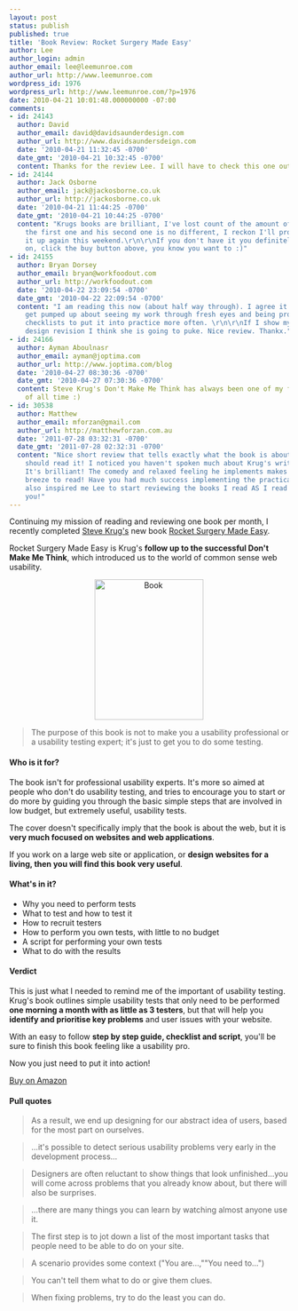 ```yaml
---
layout: post
status: publish
published: true
title: 'Book Review: Rocket Surgery Made Easy'
author: Lee
author_login: admin
author_email: lee@leemunroe.com
author_url: http://www.leemunroe.com
wordpress_id: 1976
wordpress_url: http://www.leemunroe.com/?p=1976
date: 2010-04-21 10:01:48.000000000 -07:00
comments:
- id: 24143
  author: David
  author_email: david@davidsaunderdesign.com
  author_url: http://www.davidsaundersdeign.com
  date: '2010-04-21 11:32:45 -0700'
  date_gmt: '2010-04-21 10:32:45 -0700'
  content: Thanks for the review Lee. I will have to check this one out.
- id: 24144
  author: Jack Osborne
  author_email: jack@jackosborne.co.uk
  author_url: http://jackosborne.co.uk
  date: '2010-04-21 11:44:25 -0700'
  date_gmt: '2010-04-21 10:44:25 -0700'
  content: "Krugs books are brilliant, I've lost count of the amount of times I read
    the first one and his second one is no different, I reckon I'll probably pick
    it up again this weekend.\r\n\r\nIf you don't have it you definitely should. Go
    on, click the buy button above, you know you want to :)"
- id: 24155
  author: Bryan Dorsey
  author_email: bryan@workfoodout.com
  author_url: http://workfoodout.com
  date: '2010-04-22 23:09:54 -0700'
  date_gmt: '2010-04-22 22:09:54 -0700'
  content: "I am reading this now (about half way through). I agree it is refreshing
    get pumped up about seeing my work through fresh eyes and being provided thorough
    checklists to put it into practice more often. \r\n\r\nIf I show my wife another
    design revision I think she is going to puke. Nice review. Thankx."
- id: 24166
  author: Ayman Aboulnasr
  author_email: ayman@joptima.com
  author_url: http://www.joptima.com/blog
  date: '2010-04-27 08:30:36 -0700'
  date_gmt: '2010-04-27 07:30:36 -0700'
  content: Steve Krug's Don't Make Me Think has always been one of my favorite books
    of all time :)
- id: 30538
  author: Matthew
  author_email: mforzan@gmail.com
  author_url: http://matthewforzan.com.au
  date: '2011-07-28 03:32:31 -0700'
  date_gmt: '2011-07-28 02:32:31 -0700'
  content: "Nice short review that tells exactly what the book is about and why you
    should read it! I noticed you haven't spoken much about Krug's writing style?
    It's brilliant! The comedy and relaxed feeling he implements makes the book a
    breeze to read! Have you had much success implementing the practical?\r\n\r\nYou've
    also inspired me Lee to start reviewing the books I read AS I read them. Thank
    you!"
---
```

Continuing my mission of reading and reviewing one book per month, I recently completed <a href="http://twitter.com/SKrug">Steve Krug's</a> new book <a href="http://www.amazon.co.uk/gp/product/0321657292?ie=UTF8&tag=leemunroe-21&linkCode=as2&camp=1634&creative=19450&creativeASIN=0321657292">Rocket Surgery Made Easy</a>.

Rocket Surgery Made Easy is Krug's <strong>follow up to the successful Don't Make Me Think</strong>, which introduced us to the world of common sense web usability.

<!--more-->

<div style="text-align:center;"><a href="http://www.amazon.co.uk/gp/product/0321657292?ie=UTF8&tag=leemunroe-21&linkCode=as2&camp=1634&creative=19450&creativeASIN=0321657292"><img src="http://www.leemunroe.com/wp-content/uploads/Picture-1.png" alt="Book" title="Book" width="196" height="253" class="alignnone size-full wp-image-1978" /></a></div>

<blockquote>The purpose of this book is not to make you a usability professional or a usability testing expert; it's just to get you to do some testing.</blockquote>

<h4>Who is it for?</h4>
The book isn't for professional usability experts. It's more so aimed at people who don't do usability testing, and tries to encourage you to start or do more by guiding you through the basic simple steps that are involved in low budget, but extremely useful, usability tests.

The cover doesn't specifically imply that the book is about the web, but it is <strong>very much focused on websites and web applications</strong>.

If you work on a large web site or application, or <strong>design websites for a living, then you will find this book very useful</strong>.

<h4>What's in it?</h4>

<ul>
<li>Why you need to perform tests</li>
<li>What to test and how to test it</li>
<li>How to recruit testers</li>
<li>How to perform you own tests, with little to no budget</li>
<li>A script for performing your own tests</li>
<li>What to do with the results</li>
</ul>

<h4>Verdict</h4>

This is just what I needed to remind me of the important of usability testing. Krug's book outlines simple usability tests that only need to  be performed <strong>one morning a month with as little as 3 testers</strong>, but that will help you <strong>identify and prioritise key problems</strong> and user issues with your website.

With an easy to follow <strong>step by step guide, checklist and script</strong>, you'll be sure to finish this book feeling like a usability pro.

Now you just need to put it into action!

<a href="http://www.amazon.co.uk/gp/product/0321657292?ie=UTF8&tag=leemunroe-21&linkCode=as2&camp=1634&creative=19450&creativeASIN=0321657292" class="button cta">Buy on Amazon</a>
 
<h4>Pull quotes</h4>

<blockquote>As a result, we end up designing for our abstract idea of users, based for the most part on ourselves.</blockquote>

<blockquote>...it's possible to detect serious usability problems very early in the development process...</blockquote>

<blockquote>Designers are often reluctant to show things that look unfinished...you will come across problems that you already know about, but there will also be surprises.</blockquote>

<blockquote>...there are many things you can learn by watching almost anyone use it.</blockquote>

<blockquote>The first step is to jot down a list of the most important tasks that people need to be able to do on your site.</blockquote>

<blockquote>A scenario provides some context ("You are...,""You need to...")</blockquote>

<blockquote>You can't tell them what to do or give them clues.</blockquote>

<blockquote>When fixing problems, try to do the least you can do.</blockquote>
